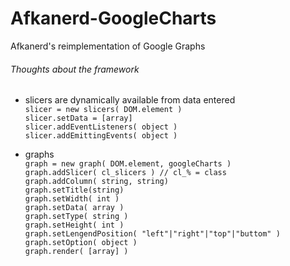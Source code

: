 # Afkanerd-GoogleCharts
Afkanerd's reimplementation of Google Graphs

###### Thoughts about the framework
- slicers are dynamically available from data entered\
`slicer = new slicers( DOM.element )`\
`slicer.setData = [array]`\
`slicer.addEventListeners( object )`\
`slicer.addEmittingEvents( object )`

- graphs\
`graph = new graph( DOM.element, googleCharts )`\
`graph.addSlicer( cl_slicers ) // cl_% = class`\
`graph.addColumn( string, string)`\
`graph.setTitle(string)`\
`graph.setWidth( int )`\
`graph.setData( array )`\
`graph.setType( string )`\
`graph.setHeight( int )`\
`graph.setLengendPosition( "left"|"right"|"top"|"buttom" )`\
`graph.setOption( object )`\
`graph.render( [array] )`
